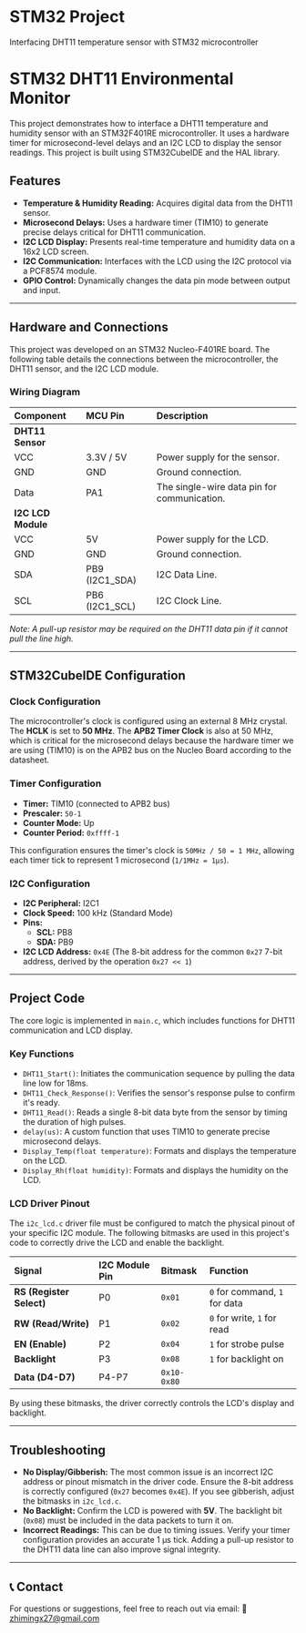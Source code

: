 # STM32 Project
Interfacing DHT11 temperature sensor with STM32 microcontroller

# STM32 DHT11 Environmental Monitor

This project demonstrates how to interface a DHT11 temperature and humidity sensor with an STM32F401RE microcontroller. It uses a hardware timer for microsecond-level delays and an I2C LCD to display the sensor readings. This project is built using STM32CubeIDE and the HAL library.

## Features

- **Temperature & Humidity Reading:** Acquires digital data from the DHT11 sensor.
- **Microsecond Delays:** Uses a hardware timer (TIM10) to generate precise delays critical for DHT11 communication.
- **I2C LCD Display:** Presents real-time temperature and humidity data on a 16x2 LCD screen.
- **I2C Communication:** Interfaces with the LCD using the I2C protocol via a PCF8574 module.
- **GPIO Control:** Dynamically changes the data pin mode between output and input.

---

## Hardware and Connections

This project was developed on an STM32 Nucleo-F401RE board. The following table details the connections between the microcontroller, the DHT11 sensor, and the I2C LCD module.

### Wiring Diagram

| **Component** | **MCU Pin** | **Description** |
| :--- | :--- | :--- |
| **DHT11 Sensor** | | |
| VCC | 3.3V / 5V | Power supply for the sensor. |
| GND | GND | Ground connection. |
| Data | PA1 | The single-wire data pin for communication. |
| **I2C LCD Module** | | |
| VCC | 5V | Power supply for the LCD. |
| GND | GND | Ground connection. |
| SDA | PB9 (I2C1_SDA) | I2C Data Line. |
| SCL | PB6 (I2C1_SCL) | I2C Clock Line. |

_Note: A pull-up resistor may be required on the DHT11 data pin if it cannot pull the line high._

---

## STM32CubeIDE Configuration

### Clock Configuration

The microcontroller's clock is configured using an external 8 MHz crystal. The **HCLK** is set to **50 MHz**. The **APB2 Timer Clock** is also at 50 MHz, which is critical for the microsecond delays because the hardware timer we are using (TIM10) is on the APB2 bus on the Nucleo Board according to the datasheet. 

### Timer Configuration

- **Timer:** TIM10 (connected to APB2 bus)
- **Prescaler:** `50-1`
- **Counter Mode:** Up
- **Counter Period:** `0xffff-1`

This configuration ensures the timer's clock is `50MHz / 50 = 1 MHz`, allowing each timer tick to represent 1 microsecond (`1/1MHz = 1µs`).

### I2C Configuration

- **I2C Peripheral:** I2C1
- **Clock Speed:** 100 kHz (Standard Mode)
- **Pins:**
  - **SCL:** PB8
  - **SDA:** PB9
- **I2C LCD Address:** `0x4E` (The 8-bit address for the common `0x27` 7-bit address, derived by the operation `0x27 << 1`)

---

## Project Code

The core logic is implemented in `main.c`, which includes functions for DHT11 communication and LCD display.

### Key Functions

- `DHT11_Start()`: Initiates the communication sequence by pulling the data line low for 18ms.
- `DHT11_Check_Response()`: Verifies the sensor's response pulse to confirm it's ready.
- `DHT11_Read()`: Reads a single 8-bit data byte from the sensor by timing the duration of high pulses.
- `delay(us)`: A custom function that uses TIM10 to generate precise microsecond delays.
- `Display_Temp(float temperature)`: Formats and displays the temperature on the LCD.
- `Display_Rh(float humidity)`: Formats and displays the humidity on the LCD.

### LCD Driver Pinout

The `i2c_lcd.c` driver file must be configured to match the physical pinout of your specific I2C module. The following bitmasks are used in this project's code to correctly drive the LCD and enable the backlight.

| **Signal** | **I2C Module Pin** | **Bitmask** | **Function** |
| :--- | :--- | :--- | :--- |
| **RS (Register Select)** | P0 | `0x01` | `0` for command, `1` for data |
| **RW (Read/Write)** | P1 | `0x02` | `0` for write, `1` for read |
| **EN (Enable)** | P2 | `0x04` | `1` for strobe pulse |
| **Backlight** | P3 | `0x08` | `1` for backlight on |
| **Data (D4-D7)** | P4-P7 | `0x10-0x80` | |

By using these bitmasks, the driver correctly controls the LCD's display and backlight.

---

## Troubleshooting

- **No Display/Gibberish:** The most common issue is an incorrect I2C address or pinout mismatch in the driver code. Ensure the 8-bit address is correctly configured (`0x27` becomes `0x4E`). If you see gibberish, adjust the bitmasks in `i2c_lcd.c`.
- **No Backlight:** Confirm the LCD is powered with **5V**. The backlight bit (`0x08`) must be included in the data packets to turn it on.
- **Incorrect Readings:** This can be due to timing issues. Verify your timer configuration provides an accurate 1 µs tick. Adding a pull-up resistor to the DHT11 data line can also improve signal integrity.

***

## 📞 Contact

For questions or suggestions, feel free to reach out via email:
📧 zhimingx27@gmail.com
